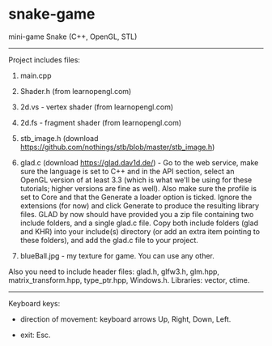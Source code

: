 # snake-game
mini-game Snake (C++, OpenGL, STL)
_____________________________________
Project includes files:

1) main.cpp

2) Shader.h (from learnopengl.com)

3) 2d.vs - vertex shader (from learnopengl.com)

4) 2d.fs - fragment shader (from learnopengl.com)

5) stb_image.h (download https://github.com/nothings/stb/blob/master/stb_image.h)

6) glad.c (download https://glad.dav1d.de/) - Go to the web service, make sure the language is set to C++ and in the API section, 
select an OpenGL version of at least 3.3 (which is what we'll be using for these tutorials; higher versions are fine as well). 
Also make sure the profile is set to Core and that the Generate a loader option is ticked. 
Ignore the extensions (for now) and click Generate to produce the resulting library files.
GLAD by now should have provided you a zip file containing two include folders, and a single glad.c file. 
Copy both include folders (glad and KHR) into your include(s) directory (or add an extra item pointing to these folders), 
and add the glad.c file to your project.

7) blueBall.jpg - my texture for game. You can use any other.

Also you need to include header files: glad.h, glfw3.h, glm.hpp, matrix_transform.hpp, type_ptr.hpp, Windows.h. Libraries: vector, ctime.
_____________________________________
Keyboard keys:

- direction of movement: keyboard arrows Up, Right, Down, Left.

- exit: Esc.
